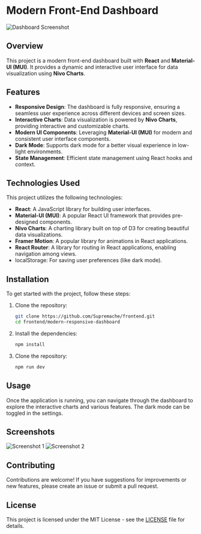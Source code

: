 # Modern Front-End Dashboard

![Dashboard Screenshot](path/to/your/screenshot.png) <!-- Replace with the path to your dashboard screenshot -->

## Overview

This project is a modern front-end dashboard built with **React** and **Material-UI (MUI)**. It provides a dynamic and interactive user interface for data visualization using **Nivo Charts**.

## Features

- **Responsive Design**: The dashboard is fully responsive, ensuring a seamless user experience across different devices and screen sizes.
- **Interactive Charts**: Data visualization is powered by **Nivo Charts**, providing interactive and customizable charts.
- **Modern UI Components**: Leveraging **Material-UI (MUI)** for modern and consistent user interface components.
- **Dark Mode**: Supports dark mode for a better visual experience in low-light environments.
- **State Management**: Efficient state management using React hooks and context.

## Technologies Used

This project utilizes the following technologies:

- **React**: A JavaScript library for building user interfaces.
- **Material-UI (MUI)**: A popular React UI framework that provides pre-designed components.
- **Nivo Charts**: A charting library built on top of D3 for creating beautiful data visualizations.
- **Framer Motion**: A popular library for animations in React applications.
- **React Router**: A library for routing in React applications, enabling navigation among views.
- localStorage: For saving user preferences (like dark mode).

## Installation

To get started with the project, follow these steps:

1. Clone the repository:
   ```bash
   git clone https://github.com/Supremache/frontend.git
   cd frontend/modern-responsive-dashboard
2. Install the dependencies:
   ```bash
   npm install
3. Clone the repository:
   ```bash
   npm run dev

## Usage

Once the application is running, you can navigate through the dashboard to explore the interactive charts and various features. The dark mode can be toggled in the settings.

## Screenshots

![Screenshot 1](path/to/your/first_screenshot.png) <!-- Replace with the path to another screenshot -->
![Screenshot 2](path/to/your/second_screenshot.png) <!-- Replace with the path to another screenshot -->

## Contributing

Contributions are welcome! If you have suggestions for improvements or new features, please create an issue or submit a pull request.

## License

This project is licensed under the MIT License - see the [LICENSE](LICENSE) file for details.

